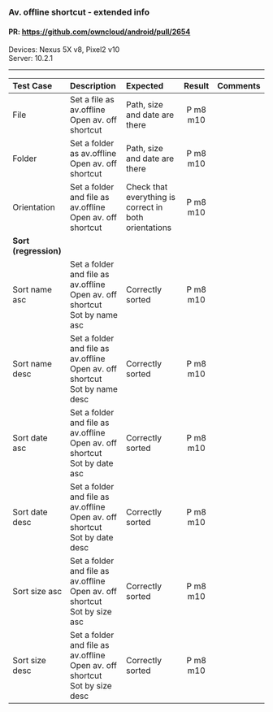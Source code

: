 ### Av. offline shortcut - extended info

#### PR: https://github.com/owncloud/android/pull/2654

Devices: Nexus 5X v8, Pixel2 v10<br>
Server: 10.2.1

---

 
| Test Case | Description | Expected | Result | Comments  
| :-------- | :---------- | :------- | :----: | :---------- 
| File |Set a file as av.offline<br>Open av. off shortcut | Path, size and date are there | P m8 m10 |  |
| Folder |Set a folder as av.offline<br>Open av. off shortcut | Path, size and date are there | P m8 m10|  |
| Orientation |Set a folder and file as av.offline<br>Open av. off shortcut | Check that everything is correct in both orientations | P m8 m10|  |
|**Sort (regression)**||||
| Sort name asc | Set a folder and file as av.offline<br>Open av. off shortcut<br>Sot by name asc | Correctly sorted | P m8 m10|  |
| Sort name desc | Set a folder and file as av.offline<br>Open av. off shortcut<br>Sot by name desc | Correctly sorted | P m8 m10|  |
| Sort date asc | Set a folder and file as av.offline<br>Open av. off shortcut<br>Sot by date asc | Correctly sorted | P m8 m10|  |
| Sort date desc | Set a folder and file as av.offline<br>Open av. off shortcut<br>Sot by date desc | Correctly sorted | P m8 m10|  |
| Sort size asc | Set a folder and file as av.offline<br>Open av. off shortcut<br>Sot by size asc | Correctly sorted | P m8 m10|  |
| Sort size desc | Set a folder and file as av.offline<br>Open av. off shortcut<br>Sot by size desc | Correctly sorted | P m8 m10|  |